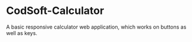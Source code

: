 # CodSoft-Calculator
A basic responsive calculator web application, which works on buttons as well as keys.
